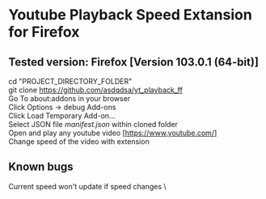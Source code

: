 # Youtube Playback Speed Extansion for Firefox

## Tested version: Firefox [Version 103.0.1 (64-bit)]

cd "PROJECT_DIRECTORY_FOLDER" \
git clone https://github.com/asdqdsa/yt_playback_ff \
Go To about:addons in your browser \
Click Options -> debug Add-ons \
Click Load Temporary Add-on... \
Select JSON file *manifest.json* within cloned folder \
Open and play any youtube video [https://www.youtube.com/] \
Change speed of the video with extension


## Known bugs
Current speed won't update if speed changes \
